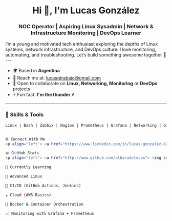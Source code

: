 <h1 align="center">Hi 👋, I'm Lucas González</h1>
<h3 align="center">NOC Operator | Aspiring Linux Sysadmin | Network & Infrastructure Monitoring | DevOps Learner</h3>
I’m a young and motivated tech enthusiast exploring the depths of Linux systems, network infrastructure, and DevOps culture. I love monitoring, automating, and troubleshooting. Let’s build something awesome together 🚀
---

- 🌍  Based in **Argentina**
- 📧  Reach me at: [lucasgtrabajo@gmail.com](mailto:lucasgtrabajo@gmail.com)
- 🤝  Open to collaborate on **Linux, Networking, Monitoring** or **DevOps** projects
- ⚡  Fun fact: **I'm the thunder ⚡️**

---

### 🧠 Skills & Tools

```bash
Linux | Bash | Zabbix | Nagios | Prometheus | Grafana | Networking | Git | Docker | Ansible (Learning)


🌐 Connect With Me
<p align="left"> <a href="https://www.linkedin.com/in/lucas-gonzalez-84a3461b5" target="_blank"> <img src="https://raw.githubusercontent.com/danielcranney/readme-generator/main/public/icons/socials/linkedin.svg" width="32" height="32" /> </a> </p>

📊 GitHub Stats
<p align="left"> <a href="http://www.github.com/albaradolucas"> <img src="https://github-readme-streak-stats.herokuapp.com/?user=albaradolucas&theme=dark&hide_border=true" alt="GitHub Streak" /> </a> </p> <p align="left"> <a href="https://github.com/albaradolucas"> <img src="https://github-readme-stats.vercel.app/api/top-langs/?username=albaradolucas&langs_count=8&layout=compact&theme=dark&hide_border=true" alt="Top Languages" /> </a> </p>

🚀 Currently Learning

🔧 Advanced Linux

🔄 CI/CD (GitHub Actions, Jenkins)

☁️ Cloud (AWS Basics)

🐳 Docker & Container Orchestration

📈 Monitoring with Grafana + Prometheus
